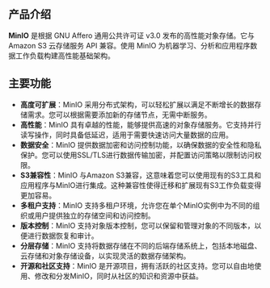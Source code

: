 ## 产品介绍

**MinIO** 是根据 GNU Affero 通用公共许可证 v3.0 发布的高性能对象存储。它与 Amazon S3 云存储服务 API 兼容。使用 MinIO 为机器学习、分析和应用程序数据工作负载构建高性能基础架构。

## 主要功能

- **高度可扩展**：MinIO 采用分布式架构，可以轻松扩展以满足不断增长的数据存储需求。您可以根据需要添加新的存储节点，无需中断服务。
- **高性能**：MinIO 具有卓越的性能，能够提供高速的对象存储服务。它支持并行读写操作，同时具备低延迟，适用于需要快速访问大量数据的应用。
- **数据安全**：MinIO 提供数据加密和访问控制功能，以确保数据的安全性和隐私保护。您可以使用SSL/TLS进行数据传输加密，并配置访问策略以限制访问权限。
- **S3兼容性**：MinIO 与Amazon S3兼容，这意味着您可以使用现有的S3工具和应用程序与MinIO进行集成。这种兼容性使得迁移和扩展现有S3工作负载变得更加容易。
- **多租户支持**：MinIO 支持多租户环境，允许您在单个MinIO实例中为不同的组织或用户提供独立的存储空间和访问控制。
- **版本控制**：MinIO 支持对象版本控制，您可以保留和管理对象的不同版本，以便进行数据恢复和审计。
- **分层存储**：MinIO 支持将数据存储在不同的后端存储系统上，包括本地磁盘、云存储和对象存储设备，以实现灵活的数据存储架构。
- **开源和社区支持**：MinIO 是开源项目，拥有活跃的社区支持。您可以自由地使用、修改和分发MinIO，同时从社区的知识和资源中获益。
